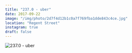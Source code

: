 ```yaml
---
title: "237.0 - uber"
date: 2017-09-22
image: "/img/photo/2d7f4d12b1c0a7f769fba1dde843c4ce.jpg"
location: "Regent Street"
instagram: true
draft: false
---
```


![237.0 - uber](/img/photo/2d7f4d12b1c0a7f769fba1dde843c4ce.jpg)

